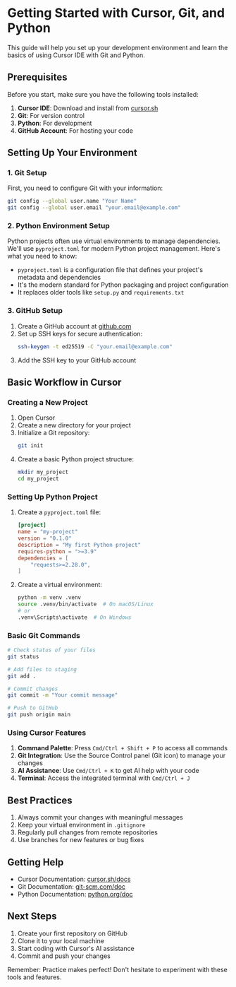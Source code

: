# Getting Started with Cursor, Git, and Python

This guide will help you set up your development environment and learn the basics of using Cursor IDE with Git and Python.

## Prerequisites

Before you start, make sure you have the following tools installed:

1. **Cursor IDE**: Download and install from [cursor.sh](https://cursor.sh)
2. **Git**: For version control
3. **Python**: For development
4. **GitHub Account**: For hosting your code

## Setting Up Your Environment

### 1. Git Setup

First, you need to configure Git with your information:

```bash
git config --global user.name "Your Name"
git config --global user.email "your.email@example.com"
```

### 2. Python Environment Setup

Python projects often use virtual environments to manage dependencies. We'll use `pyproject.toml` for modern Python project management. Here's what you need to know:

- `pyproject.toml` is a configuration file that defines your project's metadata and dependencies
- It's the modern standard for Python packaging and project configuration
- It replaces older tools like `setup.py` and `requirements.txt`

### 3. GitHub Setup

1. Create a GitHub account at [github.com](https://github.com)
2. Set up SSH keys for secure authentication:
   ```bash
   ssh-keygen -t ed25519 -C "your.email@example.com"
   ```
3. Add the SSH key to your GitHub account

## Basic Workflow in Cursor

### Creating a New Project

1. Open Cursor
2. Create a new directory for your project
3. Initialize a Git repository:
   ```bash
   git init
   ```
4. Create a basic Python project structure:
   ```bash
   mkdir my_project
   cd my_project
   ```

### Setting Up Python Project

1. Create a `pyproject.toml` file:
   ```toml
   [project]
   name = "my-project"
   version = "0.1.0"
   description = "My first Python project"
   requires-python = ">=3.9"
   dependencies = [
       "requests>=2.28.0",
   ]
   ```

2. Create a virtual environment:
   ```bash
   python -m venv .venv
   source .venv/bin/activate  # On macOS/Linux
   # or
   .venv\Scripts\activate  # On Windows
   ```

### Basic Git Commands

```bash
# Check status of your files
git status

# Add files to staging
git add .

# Commit changes
git commit -m "Your commit message"

# Push to GitHub
git push origin main
```

### Using Cursor Features

1. **Command Palette**: Press `Cmd/Ctrl + Shift + P` to access all commands
2. **Git Integration**: Use the Source Control panel (Git icon) to manage your changes
3. **AI Assistance**: Use `Cmd/Ctrl + K` to get AI help with your code
4. **Terminal**: Access the integrated terminal with `Cmd/Ctrl + J`

## Best Practices

1. Always commit your changes with meaningful messages
2. Keep your virtual environment in `.gitignore`
3. Regularly pull changes from remote repositories
4. Use branches for new features or bug fixes

## Getting Help

- Cursor Documentation: [cursor.sh/docs](https://cursor.sh/docs)
- Git Documentation: [git-scm.com/doc](https://git-scm.com/doc)
- Python Documentation: [python.org/doc](https://python.org/doc)

## Next Steps

1. Create your first repository on GitHub
2. Clone it to your local machine
3. Start coding with Cursor's AI assistance
4. Commit and push your changes

Remember: Practice makes perfect! Don't hesitate to experiment with these tools and features.
